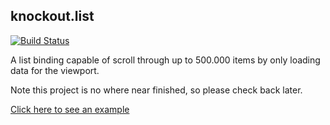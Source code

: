 ## knockout.list

[![Build Status](https://travis-ci.org/sunesimonsen/knockout.list.png?branch=master)](https://travis-ci.org/sunesimonsen/knockout.list)

A list binding capable of scroll through up to 500.000 items by only loading data for the viewport.

Note this project is no where near finished, so please check back later.

[Click here to see an example](http://sunesimonsen.github.com/knockout.list/examples/index.html)

